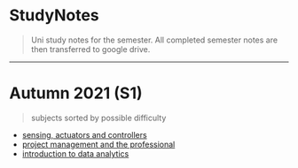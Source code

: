 # StudyNotes

> Uni study notes for the semester. All completed semester notes are then transferred to google drive.

---

# Autumn 2021 (S1)

> subjects sorted by possible difficulty

- [sensing, actuators and controllers]()
- [project management and the professional]()
- [introduction to data analytics]()
